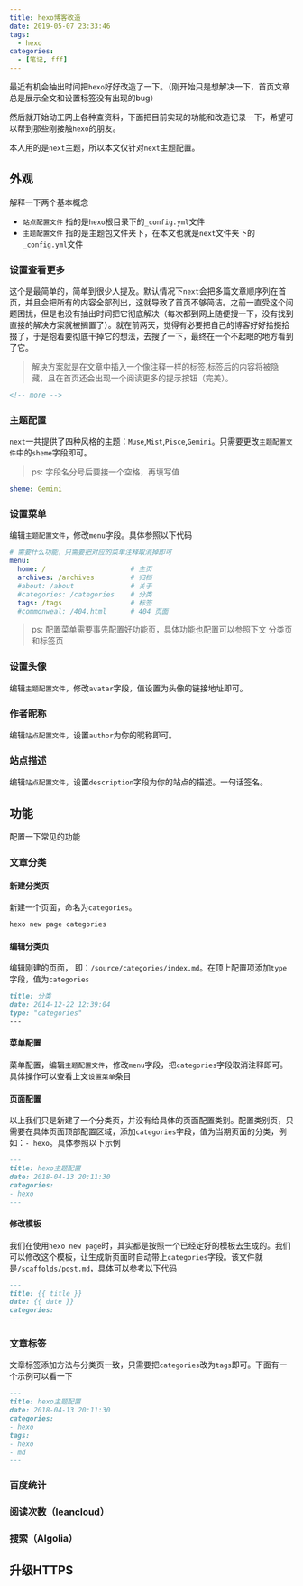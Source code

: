 ```yaml
---
title: hexo博客改造
date: 2019-05-07 23:33:46
tags:
  - hexo
categories:
  - [笔记, fff]
---
```


最近有机会抽出时间把`hexo`好好改造了一下。（刚开始只是想解决一下，首页文章总是展示全文和设置标签没有出现的bug）

然后就开始动工网上各种查资料，下面把目前实现的功能和改造记录一下，希望可以帮到那些刚接触`hexo`的朋友。

本人用的是`next`主题，所以本文仅针对`next`主题配置。

<!-- more -->

## 外观

解释一下两个基本概念

* `站点配置文件` 指的是`hexo`根目录下的`_config.yml`文件
* `主题配置文件` 指的是主题包文件夹下，在本文也就是`next`文件夹下的`_config.yml`文件

### 设置查看更多

这个是最简单的，简单到很少人提及。默认情况下`next`会把多篇文章顺序列在首页，并且会把所有的内容全部列出，这就导致了首页不够简洁。之前一直受这个问题困扰，但是也没有抽出时间把它彻底解决（每次都到网上随便搜一下，没有找到直接的解决方案就被搁置了）。就在前两天，觉得有必要把自己的博客好好拾掇拾掇了，于是抱着要彻底干掉它的想法，去搜了一下，最终在一个不起眼的地方看到了它。

> 解决方案就是在文章中插入一个像注释一样的标签,标签后的内容将被隐藏，且在首页还会出现一个阅读更多的提示按钮（完美）。

``` html
<!-- more -->
```

### 主题配置

`next`一共提供了四种风格的主题：`Muse`,`Mist`,`Pisce`,`Gemini`。只需要更改`主题配置文件`中的`sheme`字段即可。

> ps: 字段名分号后要接一个空格，再填写值

``` yml
sheme: Gemini
```

### 设置菜单

编辑`主题配置文件`，修改`menu`字段。具体参照以下代码

``` yml
# 需要什么功能，只需要把对应的菜单注释取消掉即可
menu:
  home: /                     # 主页
  archives: /archives         # 归档
  #about: /about              # 关于
  #categories: /categories    # 分类
  tags: /tags                 # 标签
  #commonweal: /404.html      # 404 页面
```

> ps: 配置菜单需要事先配置好功能页，具体功能也配置可以参照下文 分类页和标签页

### 设置头像

编辑`主题配置文件`，修改`avatar`字段，值设置为头像的链接地址即可。

### 作者昵称

编辑`站点配置文件`，设置`author`为你的昵称即可。

### 站点描述

编辑`站点配置文件`，设置`description`字段为你的站点的描述。一句话签名。

## 功能

配置一下常见的功能

### 文章分类

#### 新建分类页

新建一个页面，命名为`categories`。
  
``` bash
hexo new page categories
```

#### 编辑分类页

编辑刚建的页面， 即：`/source/categories/index.md`。在顶上配置项添加`type`字段，值为`categories`

``` md
title: 分类
date: 2014-12-22 12:39:04
type: "categories"
---
```

#### 菜单配置

菜单配置，编辑`主题配置文件`，修改`menu`字段，把`categories`字段取消注释即可。具体操作可以查看上文`设置菜单`条目

#### 页面配置

以上我们只是新建了一个分类页，并没有给具体的页面配置类别。配置类别页，只需要在具体页面顶部配置区域，添加`categories`字段，值为当期页面的分类，例如：`- hexo`。具体参照以下示例

``` md
---
title: hexo主题配置
date: 2018-04-13 20:11:30
categories: 
- hexo
---
```

#### 修改模板

我们在使用`hexo new page`时，其实都是按照一个已经定好的模板去生成的。我们可以修改这个模板，让生成新页面时自动带上`categories`字段。该文件就是`/scaffolds/post.md`，具体可以参考以下代码

``` md
---
title: {{ title }}
date: {{ date }}
categories:
---
```

### 文章标签

文章标签添加方法与分类页一致，只需要把`categories`改为`tags`即可。下面有一个示例可以看一下

``` md
---
title: hexo主题配置
date: 2018-04-13 20:11:30
categories: 
- hexo
tags:
- hexo
- md
---
```

### 百度统计

### 阅读次数（leancloud）

### 搜索（Algolia）

## 升级HTTPS